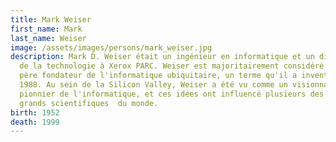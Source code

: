 ```yaml
---
title: Mark Weiser
first_name: Mark
last_name: Weiser
image: /assets/images/persons/mark_weiser.jpg
description: Mark D. Weiser était un ingénieur en informatique et un directeur
  de la technologie à Xerox PARC. Weiser est majoritairement considéré comme le
  père fondateur de l'informatique ubiquitaire, un terme qu'il a inventé en
  1988. Au sein de la Silicon Valley, Weiser a été vu comme un visionnaire et un
  pionnier de l'informatique, et ces idées ont influencé plusieurs des plus
  grands scientifiques  du monde.
birth: 1952
death: 1999
---
```

